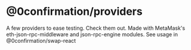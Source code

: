 # @0confirmation/providers

A few providers to ease testing. Check them out. Made with MetaMask's eth-json-rpc-middleware and json-rpc-engine modules. See usage in @0confirmation/swap-react
